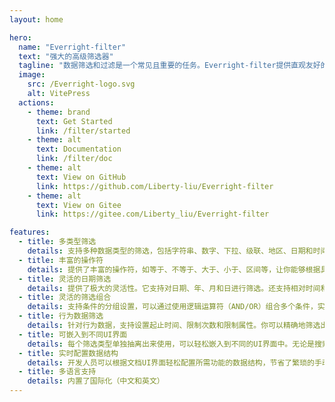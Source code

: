 ```yaml
---
layout: home

hero:
  name: "Everright-filter"
  text: "强大的高级筛选器"
  tagline: "数据筛选和过滤是一个常见且重要的任务。Everright-filter提供直观友好的用户界面和丰富的筛选条件，使得筛选和过滤数据变得轻而易举。"
  image:
    src: /Everright-logo.svg
    alt: VitePress
  actions:
    - theme: brand
      text: Get Started
      link: /filter/started
    - theme: alt
      text: Documentation
      link: /filter/doc
    - theme: alt
      text: View on GitHub
      link: https://github.com/Liberty-liu/Everright-filter
    - theme: alt
      text: View on Gitee
      link: https://gitee.com/Liberty_liu/Everright-filter

features:
  - title: 多类型筛选
    details: 支持多种数据类型的筛选，包括字符串、数字、下拉、级联、地区、日期和时间。无论你需要对不同类型的数据进行筛选，都能满足你的需求。
  - title: 丰富的操作符
    details: 提供了丰富的操作符，如等于、不等于、大于、小于、区间等，让你能够根据具体条件灵活地定义筛选规则。
  - title: 灵活的日期筛选
    details: 提供了极大的灵活性。它支持对日期、年、月和日进行筛选。还支持相对时间和绝对时间的选择，如今日、本周、本月、今年、过去N天/小时、未来N天/小时等。这使得日期筛选更加灵活，能够满足各种时间维度的需求。
  - title: 灵活的筛选组合
    details: 支持条件的分组设置，可以通过使用逻辑运算符（AND/OR）组合多个条件，实现复杂的数据筛选逻辑。可以更精确地筛选出符合多个条件的数据，满足高级数据分析和挖掘的需求。
  - title: 行为数据筛选
    details: 针对行为数据，支持设置起止时间、限制次数和限制属性。你可以精确地筛选出特定时间段内发生的行为，并根据次数和属性条件进行进一步过滤。
  - title: 可嵌入到不同UI界面
    details: 每个筛选类型单独抽离出来使用，可以轻松嵌入到不同的UI界面中。无论是搜索框、筛选面板还是表格的表头，everright-filter都能提供一致的功能和数据结构，无需为不同界面单独开发筛选功能，节省了开发资源和时间。
  - title: 实时配置数据结构
    details: 开发人员可以根据文档UI界面轻松配置所需功能的数据结构，节省了繁琐的手动编码和调试过程。
  - title: 多语言支持
    details: 内置了国际化（中文和英文）
---
```


<script setup>
import { useData, useRoute, useRouter } from 'vitepress'
import {
  VPTeamPage,
  VPTeamPageTitle,
  VPTeamMembers,
  VPTeamPageSection
} from 'vitepress/theme'
// import db from '/theme/VPTeamMembers.vue'
const {
  lang
} = useData()
</script>

